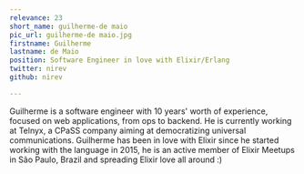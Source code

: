 ```yaml
---
relevance: 23
short_name: guilherme-de maio
pic_url: guilherme-de maio.jpg
firstname: Guilherme
lastname: de Maio
position: Software Engineer in love with Elixir/Erlang
twitter: nirev
github: nirev

---
```

<p>Guilherme is a software engineer with 10 years' worth of experience, focused on web applications, from ops to backend. He is currently working at Telnyx, a CPaSS company aiming at democratizing universal communications. Guilherme has been in love with Elixir since he started working with the language in 2015, he is an active member of Elixir Meetups in São Paulo, Brazil and spreading Elixir love all around :) </p>